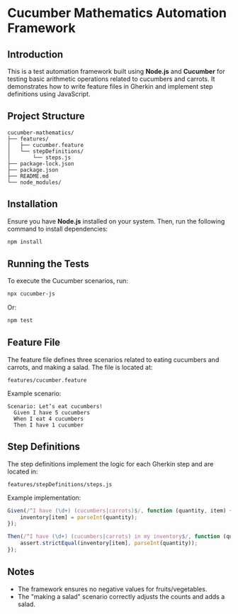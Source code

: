 # Cucumber Mathematics Automation Framework

## Introduction
This is a test automation framework built using **Node.js** and **Cucumber** for testing basic arithmetic operations related to cucumbers and carrots. It demonstrates how to write feature files in Gherkin and implement step definitions using JavaScript.

## Project Structure
```
cucumber-mathematics/
├── features/
│   ├── cucumber.feature
│   └── stepDefinitions/
│       └── steps.js
├── package-lock.json
├── package.json
├── README.md
└── node_modules/
```

## Installation
Ensure you have **Node.js** installed on your system. Then, run the following command to install dependencies:

```bash
npm install
```

## Running the Tests
To execute the Cucumber scenarios, run:

```bash
npx cucumber-js
```
Or:

```bash
npm test
```

## Feature File
The feature file defines three scenarios related to eating cucumbers and carrots, and making a salad. The file is located at:
```
features/cucumber.feature
```
Example scenario:
```gherkin
Scenario: Let’s eat cucumbers!
  Given I have 5 cucumbers
  When I eat 4 cucumbers
  Then I have 1 cucumber
```

## Step Definitions
The step definitions implement the logic for each Gherkin step and are located in:
```
features/stepDefinitions/steps.js
```
Example implementation:
```javascript
Given(/^I have (\d+) (cucumbers|carrots)$/, function (quantity, item) {
    inventory[item] = parseInt(quantity);
});

Then(/^I have (\d+) (cucumbers|carrots) in my inventory$/, function (quantity, item) {
    assert.strictEqual(inventory[item], parseInt(quantity));
});
```

## Notes
- The framework ensures no negative values for fruits/vegetables.
- The "making a salad" scenario correctly adjusts the counts and adds a salad.
 